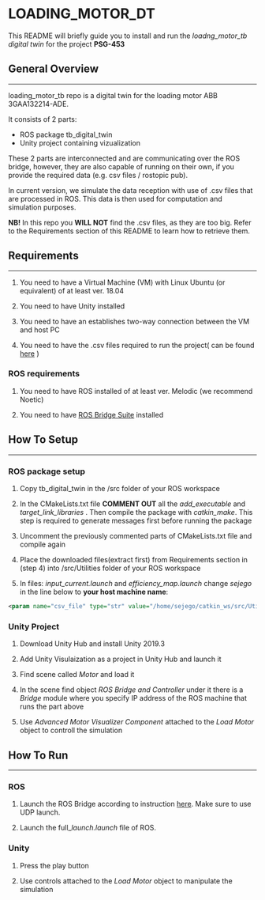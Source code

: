 # LOADING_MOTOR_DT

This README will briefly guide you to install and run the *loadng_motor_tb digital twin* for the project **PSG-453**
## General Overview
****

loading_motor_tb repo is a digital twin for the loading motor ABB 3GAA132214-ADE. 

It consists of 2 parts:
- ROS package tb_digital_twin
- Unity project containing vizualization

These 2 parts are interconnected and are communicating over the ROS bridge, however, they are also capable of running on their own, if you provide the required data (e.g. csv files / rostopic pub).

In current version, we simulate the data reception with use of .csv files that are processed in ROS. This data is then used for computation and simulation purposes.

**NB!** In this repo you **WILL NOT** find the .csv files, as they are too big. Refer to the Requirements section of this README to learn how to retrieve them. 

## Requirements
****

1. You need to have a Virtual Machine (VM) with Linux Ubuntu (or equivalent) of at least ver. 18.04

2. You need to have Unity installed

3. You need to have an establishes two-way connection between the VM and host PC

4. You need to have the .csv files required to run the project( can be found [here](https://livettu.sharepoint.com/:f:/s/PSG453PUTprojectgroup/EiC93gX70itHoPBO5sS3aMMBApxqi6LMp3AXtNC7x-fKPA?e=0xOOCw) )

### ROS requirements

1. You need to have ROS installed of at least ver. Melodic (we recommend Noetic)

2. You need to have [ROS Bridge Suite](http://wiki.ros.org/rosbridge_suite) installed 

## How To Setup
****

### ROS package setup

1. Copy tb_digital_twin in the /src folder of your ROS workspace

2. In the CMakeLists.txt file **COMMENT OUT** all the *add_executable* and *target_link_libraries* . Then compile the package with *catkin_make*. This step is required to generate messages first before running the package

3. Uncomment the previously commented parts of CMakeLists.txt file and compile again

4. Place the downloaded files(extract first) from Requirements section in (step 4) into /src/Utilities folder of your ROS workspace

5. In files: *input_current.launch* and *efficiency_map.launch* change *sejego* in the line below to **your host machine name**:

```xml
<param name="csv_file" type="str" value="/home/sejego/catkin_ws/src/Utilities/$(arg filename)" />
```

### Unity Project

1. Download Unity Hub and install Unity 2019.3

2. Add Unity Visulaization as a project in Unity Hub and launch it

3. Find scene called *Motor* and load it

4. In the scene find object *ROS Bridge and Controller* under it there is a *Bridge* module where you specify IP address of the ROS machine that runs the part above

5. Use *Advanced Motor Visualizer Component* attached to the *Load Motor* object to controll the simulation

## How To Run
****
### ROS

1. Launch the ROS Bridge according to instruction [here](http://wiki.ros.org/rosbridge_suite/Tutorials/RunningRosbridge). Make sure to use UDP launch.

2. Launch the full_*launch.launch* file of ROS.
### Unity

1. Press the play button

2. Use controls attached to the *Load Motor* object to manipulate the simulation

## 

